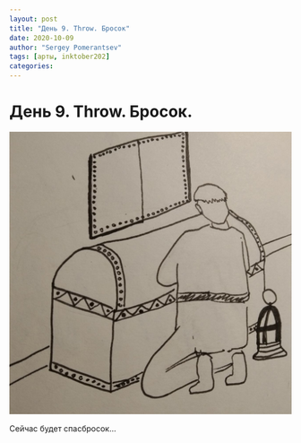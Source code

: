 ```yaml
---
layout: post
title: "День 9. Throw. Бросок"
date: 2020-10-09
author: "Sergey Pomerantsev"
tags: [арты, inktober202]
categories:
---
```


# День 9. Throw. Бросок.

![](/assets/images/inktober20-9.jpg)

Сейчас будет спасбросок...

